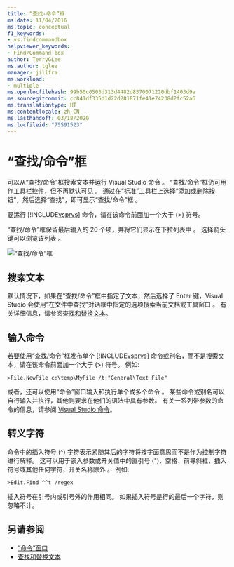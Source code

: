 ```yaml
---
title: “查找-命令”框
ms.date: 11/04/2016
ms.topic: conceptual
f1_keywords:
- vs.findcommandbox
helpviewer_keywords:
- Find/Command box
author: TerryGLee
ms.author: tglee
manager: jillfra
ms.workload:
- multiple
ms.openlocfilehash: 99b50c0503d313d4482d8370071220dbf1403d9a
ms.sourcegitcommit: cc841df335d1d22d281871fe41e74238d2fc52a6
ms.translationtype: HT
ms.contentlocale: zh-CN
ms.lasthandoff: 03/18/2020
ms.locfileid: "75591523"
---
```

# <a name="findcommand-box"></a>“查找/命令”框

可以从“查找/命令”框搜索文本并运行 Visual Studio 命令  。 “查找/命令”框仍可用作工具栏控件，但不再默认可见  。 通过在“标准”工具栏上选择“添加或删除按钮”，然后选择“查找”，即可显示“查找/命令”框     。

要运行 [!INCLUDE[vsprvs](../code-quality/includes/vsprvs_md.md)] 命令，请在该命令前面加一个大于 (>) 符号。

“查找/命令”框保留最后输入的 20 个项，并将它们显示在下拉列表中  。 选择箭头键可以浏览该列表  。

![“查找&#47;命令”框](../ide/media/findcommandbox.png)

## <a name="searching-for-text"></a>搜索文本

默认情况下，如果在“查找/命令”框中指定了文本，然后选择了 Enter 键，Visual Studio 会使用“在文件中查找”对话框中指定的选项搜索当前文档或工具窗口    。 有关详细信息，请参阅[查找和替换文本](../ide/finding-and-replacing-text.md)。

## <a name="entering-commands"></a>输入命令

若要使用“查找/命令”框发布单个 [!INCLUDE[vsprvs](../code-quality/includes/vsprvs_md.md)] 命令或别名，而不是搜索文本，请在该命令前面加一个大于 (>) 符号。 例如:

```
>File.NewFile c:\temp\MyFile /t:"General\Text File"
```

或者，还可以使用“命令”窗口输入和执行单个或多个命令  。 某些命令或别名可以自行输入并执行，其他则要求在他们的语法中具有参数。 有关一系列带参数的命令的信息，请参阅 [Visual Studio 命令](../ide/reference/visual-studio-commands.md)。

## <a name="escape-characters"></a>转义字符

命令中的插入符号 (^) 字符表示紧随其后的字符将按字面意思而不是作为控制字符进行解释。 这可以用于嵌入参数或开关值中的直引号 (")、空格、前导斜杠，插入符号或其他任何字符，开关名称除外  。 例如:

```
>Edit.Find ^^t /regex
```

插入符号在引号内或引号外的作用相同。 如果插入符号是行的最后一个字符，则忽略不计。

## <a name="see-also"></a>另请参阅

- [“命令”窗口](../ide/reference/command-window.md)
- [查找和替换文本](../ide/finding-and-replacing-text.md)
